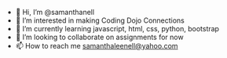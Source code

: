 - 👋 Hi, I’m @samanthanell
- 👀 I’m interested in making Coding Dojo Connections
- 🌱 I’m currently learning javascript, html, css, python, bootstrap
- 💞️ I’m looking to collaborate on assignments for now
- 📫 How to reach me samanthaleenell@yahoo.com


